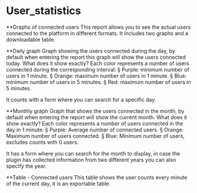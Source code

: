 # User_statistics
**Graphs of connected users
This report allows you to see the actual users connected to the platform in different formats. It includes two graphs and a downloadable table.

**Daily graph
Graph showing the users connected during the day, by default when entering the report this graph will show the users connected today. 
	What does it show exactly?
	Each color represents a number of users connected during the corresponding interval:
			§ Purple: minimum number of users in 1 minute.
			§ Orange: maximum number of users in 1 minute.
			§ Blue: minimum number of users in 5 minutes.
			§ Red: maximum number of users in 5 minutes.

It counts with a form where you can search for a specific day.

**Monthly graph
Graph that shows the users connected in the month, by default when entering the report will show the current month. 
	What does it show exactly?
	Each color represents a number of users connected in the day in 1 minute:
			§ Purple: Average number of connected users.
			§ Orange: Maximum number of users connected.
			§ Blue: Minimum number of users, excludes counts with 0 users.

It has a form where you can search for the month to display, in case the plugin has collected information from two different years you can also specify the year.

**Table - Connected users
This table shows the user counts every minute of the current day, it is an exportable table.
